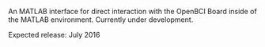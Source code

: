 An MATLAB interface for direct interaction with the OpenBCI Board inside of the MATLAB environment. Currently under development. 

Expected release: July 2016